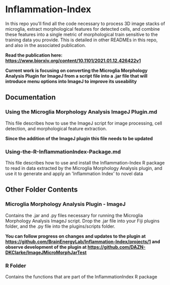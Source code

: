 # Inflammation-Index
In this repo you'll find all the code necessary to process 3D image stacks of microglia, extract morphological features for detected cells, and combine these features into a single metric of morphological train sensitive to the training data you provide. This is detailed in other READMEs in this repo, and also in the associated publication.

**Read the publication here: https://www.biorxiv.org/content/10.1101/2021.01.12.426422v1**

**Current work is focusing on converting the Microglia Morphology Analysis Plugin for ImageJ from a script file into a .jar file that will introduce menu options into ImageJ to improve its useability**

## Documentation

### Using the Microglia Morphology Analysis ImageJ Plugin.md

This file describes how to use the ImageJ script for image processing, cell detection, and morphological feature extraction.

**Since the addition of the ImageJ plugin this file needs to be updated**

### Using-the-R-InflammationIndex-Package.md

This file describes how to use and install the Inflammation-Index R package to read in data extracted by the Microglia Morphology Analysis plugin, and use it to generate and apply an 'Inflammation Index' to novel data

## Other Folder Contents

### Microglia Morphology Analysis Plugin - ImageJ

Contains the .jar and .py files necessary for running the Microglia Morphology Analysis ImageJ script. Drop the .jar file into your Fiji plugins folder, and the .py file into the plugins/scripts folder.

**You can follow progress on changes and updates to the plugin at https://github.com/BrainEnergyLab/Inflammation-Index/projects/1 and observe development of the plugin at https://github.com/DAZN-DKClarke/ImageJMicroMorphJarTest**

### R Folder

Contains the functions that are part of the InflammationIndex R package
